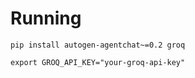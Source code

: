 # Running

    pip install autogen-agentchat~=0.2 groq

    export GROQ_API_KEY="your-groq-api-key"


